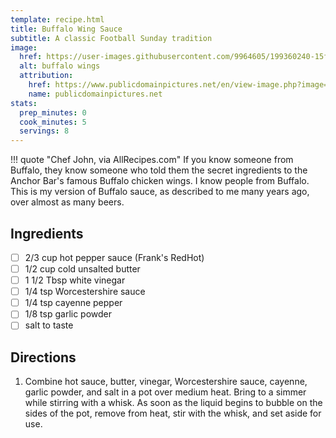 ```yaml
---
template: recipe.html
title: Buffalo Wing Sauce
subtitle: A classic Football Sunday tradition
image:
  href: https://user-images.githubusercontent.com/9964605/199360240-15ffcf52-eb13-46a5-b9e8-91d207537beb.png
  alt: buffalo wings
  attribution:
    href: https://www.publicdomainpictures.net/en/view-image.php?image=98051&picture=buffalo-wings
    name: publicdomainpictures.net
stats:
  prep_minutes: 0
  cook_minutes: 5
  servings: 8
---
```


!!! quote "Chef John, via AllRecipes.com"
    If you know someone from Buffalo, they know someone who told them the secret ingredients to the Anchor Bar's famous Buffalo chicken wings. I know people from Buffalo. This is my version of Buffalo sauce, as described to me many years ago, over almost as many beers.

## Ingredients
<div class="recipe-ingredients" markdown>

- [ ] 2/3 cup hot pepper sauce (Frank's RedHot)
- [ ] 1/2 cup cold unsalted butter
- [ ] 1 1/2 Tbsp white vinegar
- [ ] 1/4 tsp Worcestershire sauce
- [ ] 1/4 tsp cayenne pepper
- [ ] 1/8 tsp garlic powder
- [ ] salt to taste

</div>

## Directions
<div class="recipe-directions" markdown>

1. Combine hot sauce, butter, vinegar, Worcestershire sauce, cayenne, garlic powder, and salt in a pot over medium heat. Bring to a simmer while stirring with a whisk. As soon as the liquid begins to bubble on the sides of the pot, remove from heat, stir with the whisk, and set aside for use.

</div>

